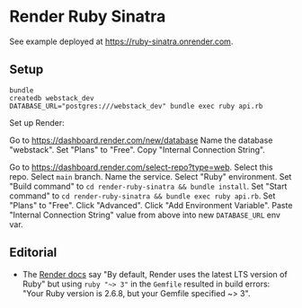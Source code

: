 # Render Ruby Sinatra

See example deployed at
<https://ruby-sinatra.onrender.com>.

## Setup

```
bundle
createdb webstack_dev
DATABASE_URL="postgres:///webstack_dev" bundle exec ruby api.rb
```

Set up Render:

Go to <https://dashboard.render.com/new/database>
Name the database "webstack".
Set "Plans" to "Free".
Copy "Internal Connection String".

Go to <https://dashboard.render.com/select-repo?type=web>.
Select this repo.
Select `main` branch.
Name the service.
Select "Ruby" environment.
Set "Build command" to `cd render-ruby-sinatra && bundle install`.
Set "Start command" to `cd render-ruby-sinatra && bundle exec ruby api.rb`.
Set "Plans" to "Free".
Click "Advanced".
Click "Add Environment Variable".
Paste "Internal Connection String" value from above into new `DATABASE_URL` env var.

## Editorial

* The [Render docs](https://render.com/docs/deploy-rails#additional-notes) say
  "By default, Render uses the latest LTS version of Ruby" but using
  `ruby "~> 3"` in the `Gemfile` resulted in build errors:
  "Your Ruby version is 2.6.8, but your Gemfile specified ~> 3".
